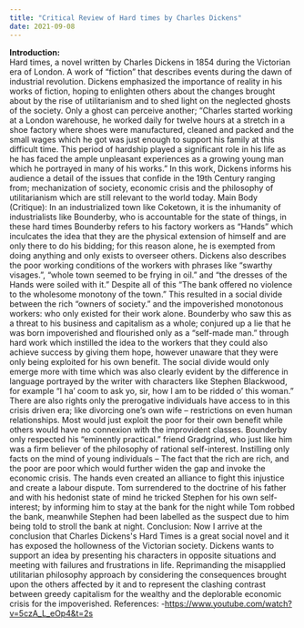 ```yaml
---
title: "Critical Review of Hard times by Charles Dickens"
date: 2021-09-08
---
```

<strong>Introduction:</strong>
<br>
Hard times, a novel written by Charles Dickens in 1854 during the Victorian era of 
London. A work of “fiction” that describes events during the dawn of industrial 
revolution. Dickens emphasized the importance of reality in his works of fiction, hoping 
to enlighten others about the changes brought about by the rise of utilitarianism and to 
shed light on the neglected ghosts of the society. Only a ghost can perceive another; 
“Charles started working at a London warehouse, he worked daily for twelve hours at a 
stretch in a shoe factory where shoes were manufactured, cleaned and packed and 
the small wages which he got was just enough to support his family at this difficult 
time. This period of hardship played a significant role in his life as he has faced the 
ample unpleasant experiences as a growing young man which he portrayed in many of 
his works.” In this work, Dickens informs his audience a detail of the issues that 
confide in the 19th Century ranging from; mechanization of society, economic crisis 
and the philosophy of utilitarianism which are still relevant to the world today.
Main Body (Critique):
In an industrialized town like Coketown, it is the inhumanity of industrialists like 
Bounderby, who is accountable for the state of things, in these hard times Bounderby 
refers to his factory workers as “Hands” which inculcates the idea that they are the 
physical extension of himself and are only there to do his bidding; for this reason 
alone, he is exempted from doing anything and only exists to overseer others. Dickens 
also describes the poor working conditions of the workers with phrases like “swarthy 
visages.”, “whole town seemed to be frying in oil.” and “the dresses of the Hands were 
soiled with it.” Despite all of this “The bank offered no violence to the wholesome 
monotony of the town.” This resulted in a social divide between the rich “owners of 
society.” and the impoverished monotonous workers: who only existed for their work 
alone. Bounderby who saw this as a threat to his business and capitalism as a whole; 
conjured up a lie that he was born impoverished and flourished only as a “self-made 
man.” through hard work which instilled the idea to the workers that they could also 
achieve success by giving them hope, however unaware that they were only being 
exploited for his own benefit. The social divide would only emerge more with time 
which was also clearly evident by the difference in language portrayed by the writer 
with characters like Stephen Blackwood, for example “I ha’ coom to ask yo, sir, how I 
am to be ridded o’ this woman.” There are also rights only the prerogative individuals 
have access to in this crisis driven era; like divorcing one’s own wife – restrictions on 
even human relationships. Most would just exploit the poor for their own benefit while 
others would have no connexion with the improvident classes. Bounderby only 
respected his “eminently practical.” friend Gradgrind, who just like him was a firm 
believer of the philosophy of rational self-interest. Instilling only facts on the mind of 
young individuals – The fact that the rich are rich, and the poor are poor which would 
further widen the gap and invoke the economic crisis. The hands even created an 
alliance to fight this injustice and create a labour dispute. Tom surrendered to the 
doctrine of his father and with his hedonist state of mind he tricked Stephen for his own 
self-interest; by informing him to stay at the bank for the night while Tom robbed the 
bank, meanwhile Stephen had been labelled as the suspect due to him being told to 
stroll the bank at night. 
Conclusion:
Now I arrive at the conclusion that Charles Dickens's Hard Times is a great social 
novel and it has exposed the hollowness of the Victorian society. Dickens wants to 
support an idea by presenting his characters in opposite situations and meeting with 
failures and frustrations in life.
Reprimanding the misapplied utilitarian philosophy approach by considering the 
consequences brought upon the others affected by it and to represent the clashing 
contrast between greedy capitalism for the wealthy and the deplorable economic crisis 
for the impoverished.
References:
-https://www.youtube.com/watch?v=5czA_L_eOp4&t=2s
